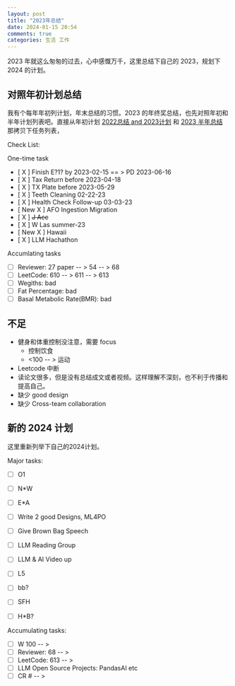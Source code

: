 ```yaml
---
layout: post
title: "2023年总结"
date: 2024-01-15 20:54
comments: true
categories: 生活 工作
---
```


2023 年就这么匆匆的过去，心中感慨万千，这里总结下自己的 2023，规划下 2024 的计划。

<!--more-->

## 对照年初计划总结

我有个每年年初列计划，年末总结的习惯。2023 的年终奖总结，也先对照年初和半年计划列表吧。直接从年初计划 [2022总结 and 2023计划](https://iphyer.github.io/blog/2023/02/07/Summary2022ANDPlan2023/) 和 [2023 半年总结](https://iphyer.github.io/blog/2023/09/06/MidYear2023/) 那拷贝下任务列表，

Check List:

One-time task

- [ X ] Finish E?1? by 2023-02-15  == > PD 2023-06-16
- [ X ] Tax Return before 2023-04-18
- [ X ] TX Plate before 2023-05-29
- [ X ] Teeth Cleaning 02-22-23
- [ X ] Health Check Follow-up 03-03-23
- [ New X ] AFO Ingestion Migration
- [ X ] ~~J Acc~~
- [ X ] W Las summer-23
- [ New X ] Hawaii
- [ X ] LLM Hachathon
 
Accumlating tasks

- [ ] Reviewer: 27 paper -- > 54 -- > 68
- [ ] LeetCode: 610 -- > 611  -- > 613
- [ ] Wegiths: bad 
- [ ] Fat Percentage: bad
- [ ] Basal Metabolic Rate(BMR): bad

## 不足

* 健身和体重控制没注意，需要 focus
	* 控制饮食 
	* <100 -- > 运动
* Leetcode 中断
* 读论文很多，但是没有总结成文或者视频。这样理解不深刻，也不利于传播和提高自己。
* 缺少 good design
* 缺少 Cross-team collaboration


## 新的 2024 计划

这里重新列举下自己的2024计划。

Major tasks:

- [  ] O1
- [  ] N*W
- [  ] E*A 
- [  ] Write 2 good Designs, ML4PO
- [  ] Give Brown Bag Speech
- [  ] LLM Reading Group 
- [  ] LLM & AI Video up
- [  ] L5
- [  ] bb?
- [  ] SFH
- [  ] H*B?


Accumulating tasks:

- [  ] W 100 -- > 
- [  ] Reviewer: 68 -- > 
- [  ] LeetCode: 613 -- > 
- [  ] LLM Open Source Projects: PandasAI etc
- [  ] CR # -- >